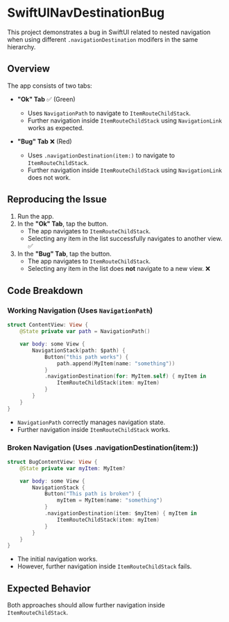 # SwiftUINavDestinationBug  

This project demonstrates a bug in SwiftUI related to nested navigation when using different `.navigationDestination` modifers in the same hierarchy.  

## Overview  

The app consists of two tabs:  

- **"Ok" Tab** ✅ (Green)  
  - Uses `NavigationPath` to navigate to `ItemRouteChildStack`.  
  - Further navigation inside `ItemRouteChildStack` using `NavigationLink` works as expected.  

- **"Bug" Tab** ❌ (Red)  
  - Uses `.navigationDestination(item:)` to navigate to `ItemRouteChildStack`.  
  - Further navigation inside `ItemRouteChildStack` using `NavigationLink` does not work.  

## Reproducing the Issue  

1. Run the app.  
2. In the **"Ok" Tab**, tap the button.  
   - The app navigates to `ItemRouteChildStack`.  
   - Selecting any item in the list successfully navigates to another view. ✅  
3. In the **"Bug" Tab**, tap the button.  
   - The app navigates to `ItemRouteChildStack`.  
   - Selecting any item in the list does **not** navigate to a new view. ❌  

## Code Breakdown  

### Working Navigation (Uses `NavigationPath`) 
```swift
struct ContentView: View {
    @State private var path = NavigationPath()

    var body: some View {
        NavigationStack(path: $path) {
            Button("this path works") {
                path.append(MyItem(name: "something"))
            }
            .navigationDestination(for: MyItem.self) { myItem in
                ItemRouteChildStack(item: myItem)
            }
        }
    }
}
```

- `NavigationPath` correctly manages navigation state.
- Further navigation inside `ItemRouteChildStack` works.

### Broken Navigation (Uses .navigationDestination(item:))
```swift 
struct BugContentView: View {
    @State private var myItem: MyItem?

    var body: some View {
        NavigationStack {
            Button("This path is broken") {
                myItem = MyItem(name: "something")
            }
            .navigationDestination(item: $myItem) { myItem in
                ItemRouteChildStack(item: myItem)
            }
        }
    }
}
```
- The initial navigation works.
- However, further navigation inside `ItemRouteChildStack` fails.

## Expected Behavior  

Both approaches should allow further navigation inside `ItemRouteChildStack`.  
